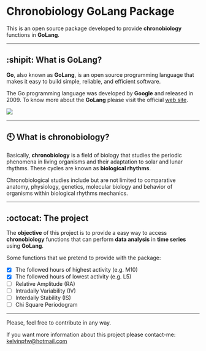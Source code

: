 Chronobiology GoLang Package
==========================

This is an open source package developed to provide **chronobiology** functions in **GoLang**.

----------

:shipit: What is GoLang?
---------------------------------
**Go**, also known as **GoLang**, is an open source programming language that makes it easy to build simple, reliable, and efficient software.

The Go programming language was developed by **Google** and released in 2009. To know more about the **GoLang** please visit the official [web site][1].

![](https://www.gopheracademy.com/images/cowboy-color.png)

----------

:clock10: What is chronobiology?
---------------------------------

Basically, **chronobiology** is a field of biology that studies the periodic phenomena in living organisms and their adaptation to solar and lunar rhythms. These cycles are known as **biological rhythms**.

Chronobiological studies include but are not limited to comparative anatomy, physiology, genetics, molecular biology and behavior of organisms within biological rhythms mechanics.

----------

:octocat: The project
---------------------------------
The **objective** of this project is to provide a easy way to access **chronobiology** functions that can perform **data analysis** in **time series** using **GoLang**.

Some functions that we pretend to provide with the package:

- [X] The followed hours of highest activity (e.g. M10)
- [X] The followed hours of lowest activity (e.g. L5)
- [ ] Relative Amplitude (RA)
- [ ] Intradaily Variability (IV)
- [ ] Interdaily Stability (IS)
- [ ] Chi Square Periodogram

----------

Please, feel free to contribute in any way.

If you want more information about this project please contact-me: kelvinpfw@hotmail.com

  [1]: https://golang.org
